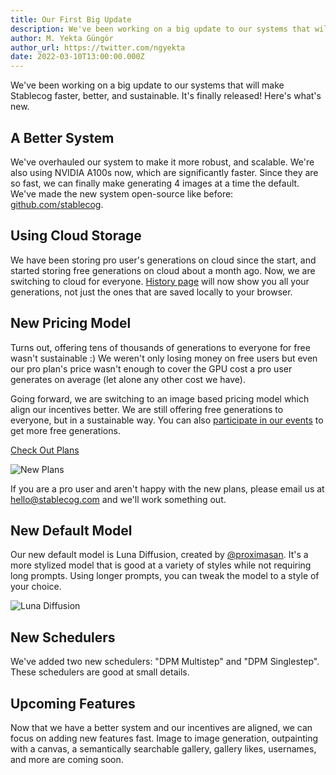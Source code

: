 ```yaml
---
title: Our First Big Update
description: We've been working on a big update to our systems that will make Stablecog faster, better and sustainable. It's finally released! We have a new system, a new pricing model, a new default model and new schedulers.
author: M. Yekta Güngör
author_url: https://twitter.com/ngyekta
date: 2022-03-10T13:00:00.000Z
---
```


We've been working on a big update to our systems that will make Stablecog faster, better, and sustainable. It's finally released! Here's what's new.

## A Better System

We've overhauled our system to make it more robust, and scalable. We're also using NVIDIA A100s now, which are significantly faster. Since they are so fast, we can finally make generating 4 images at a time the default. We've made the new system open-source like before: [github.com/stablecog](https://github.com/stablecog).

## Using Cloud Storage

We have been storing pro user's generations on cloud since the start, and started storing free generations on cloud about a month ago. Now, we are switching to cloud for everyone. [History page](https://stablecog.com/history) will now show you all your generations, not just the ones that are saved locally to your browser.

## New Pricing Model

Turns out, offering tens of thousands of generations to everyone for free wasn't sustainable :) We weren't only losing money on free users but even our pro plan's price wasn't enough to cover the GPU cost a pro user generates on average (let alone any other cost we have).

Going forward, we are switching to an image based pricing model which align our incentives better. We are still offering free generations to everyone, but in a sustainable way. You can also [participate in our events](https://stablecog.com/discord) to get more free generations.

[Check Out Plans](https://stablecog.com/pricing)<!--rehype:button=true-->

![New Plans](https://ba.stablecog.com/blog/plans.jpg)<!--rehype:width=2560   &height= 1200-->

If you are a pro user and aren't happy with the new plans, please email us at [hello@stablecog.com](mailto:hello@stablecog.com) and we'll work something out.

## New Default Model

Our new default model is Luna Diffusion, created by [@proximasan](https://twitter.com/proximasan). It's a more stylized model that is good at a variety of styles while not requiring long prompts. Using longer prompts, you can tweak the model to a style of your choice.

![Luna Diffusion](https://ba.stablecog.com/blog/luna-diffusion.jpg)<!--rehype:width=2560   &height= 1440-->

## New Schedulers

We've added two new schedulers: "DPM Multistep" and "DPM Singlestep". These schedulers are good at small details.

## Upcoming Features

Now that we have a better system and our incentives are aligned, we can focus on adding new features fast. Image to image generation, outpainting with a canvas, a semantically searchable gallery, gallery likes, usernames, and more are coming soon.
